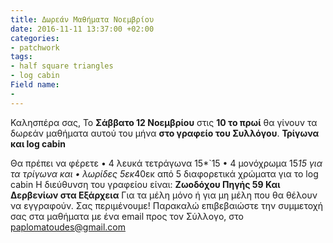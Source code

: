 ```yaml
---
title: Δωρεάν Μαθήματα Νοεμβρίου
date: 2016-11-11 13:37:00 +02:00
categories:
- patchwork
tags:
- half square triangles
- log cabin
Field name:
- 
---
```


Καλησπέρα σας,
Το **Σάββατο 12 Νοεμβρίου** στις **10 το πρωί** θα γίνουν τα δωρεάν μαθήματα αυτού του μήνα **στο γραφείο του Συλλόγου**.
                 **Τρίγωνα και log cabin**

Θα πρέπει να φέρετε 
•	4 λευκά τετράγωνα 15*`15
•	4 μονόχρωμα 15*15 για τα τρίγωνα και
•	λωρίδες 5εκ*40εκ από 5 διαφορετικά χρώματα για το log cabin
Η διεύθυνση του γραφείου είναι: **Ζωοδόχου Πηγής 59 Και Δερβενίων στα Εξάρχεια**
Για τα μέλη μόνο ή για μη μέλη που θα θέλουν να εγγραφούν.
Σας περιμένουμε!
Παρακαλώ επιβεβαιώστε την συμμετοχή σας στα μαθήματα με ένα email προς τον Σύλλογο, στο paplomatoudes@gmail.com
